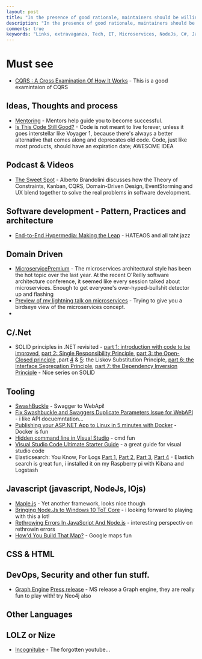 ```yaml
---
layout: post
title: "In the presence of good rationale, maintainers should be willing to change their mind often."
description: "In the presence of good rationale, maintainers should be willing to change their mind often."
comments: true
keywords: "Links, extravaganza, Tech, IT, Microservices, NodeJs, C#, Javascript, Solution architecture"
---
```


#  Must see #
  * [CQRS : A Cross Examination Of How It Works](http://www.codeproject.com/Articles/991648/CQRS-A-Cross-Examination-Of-How-It-Works) - This is a good examintaion of CQRS


##  Ideas, Thoughts and process ##
  * [Mentoring](https://www.linkedin.com/pulse/mentoring-stephanie-trimble) - Mentors help guide you to become successful.
  * [Is This Code Still Good?](https://www.linkedin.com/pulse/code-still-good-mohamed-el-geish) - Code is not meant to live forever, unless it goes interstellar like Voyager 1, because there's always a better alternative that comes along and deprecates old code. Code, just like most products, should have an expiration date; AWESOME IDEA
 
##  Podcast & Videos ##
  * [The Sweet Spot](http://www.infoq.com/presentations/kanban-cqrs-ddd-ux) - Alberto Brandolini discusses how the Theory of Constraints, Kanban, CQRS, Domain-Driven Design, EventStorming and UX blend together to solve the real problems in software development.

##  Software development - Pattern, Practices and architecture ##
  * [End-to-End Hypermedia: Making the Leap](https://lostechies.com/jimmybogard/2015/05/19/end-to-end-hypermedia-making-the-leap/) - HATEAOS and all taht jazz


##  Domain Driven ##
  * [MicroservicePremium](http://martinfowler.com/bliki/MicroservicePremium.html) - The microservices architectural style has been the hot topic over the last year. At the recent O'Reilly software architecture conference, it seemed like every session talked about microservices. Enough to get everyone's over-hyped-bullshit detector up and flashing
  * [Preview of my lightning talk on microservices](https://lostechies.com/andrewsiemer/2015/05/13/preview-of-my-lightning-talk-on-microservices/) - Trying to give you a birdseye view of the microservices concept.
  * 


##  C/.Net ##
 * SOLID principles in .NET revisited - [part 1: introduction with code to be improved](http://dotnetcodr.com/2015/04/23/solid-principles-in-net-revisited-part-1-introduction-with-code-to-be-improved/), [part 2: Single Responsibility Principle](http://dotnetcodr.com/2015/04/27/solid-principles-in-net-revisited-part-2-single-responsibility-principle/),  [part 3: the Open-Closed principle](http://dotnetcodr.com/2015/04/30/solid-principles-in-net-revisited-part-3-the-open-closed-principle/) ,part [4](http://dotnetcodr.com/2015/05/04/solid-principles-in-net-revisited-part-4-the-liskov-substitution-principle/) & [5](http://dotnetcodr.com/2015/05/07/solid-principles-in-net-revisited-part-5-the-liskov-substitution-principle-2/): the Liskov Substitution Principle, [part 6: the Interface Segregation Principle](http://dotnetcodr.com/2015/05/11/solid-principles-in-net-revisited-part-6-the-interface-segregation-principle/), [part 7: the Dependency Inversion Principle](http://dotnetcodr.com/2015/05/14/solid-principles-in-net-revisited-part-7-the-dependency-inversion-principle/) - Nice series on SOLID
 
##  Tooling ##
  * [SwashBuckle](https://github.com/domaindrivendev/Swashbuckle) - Swagger to WebApi!
  * [Fix Swashbuckle and Swaggers Duplicate Parameters Issue for WebAPI](http://www.khalidabuhakmeh.com/fix-swashbuckle-and-swaggers-duplicate-parameters-issue-for-webapi) - i like API docuemntation...
  * [Publishing your ASP.NET App to Linux in 5 minutes with Docker](http://www.codeproject.com/Articles/990839/Publishing-your-ASP-NET-App-to-Linux-in-minutes-wi)  - Docker is fun
  * [Hidden command line in Visual Studio](http://www.timmykokke.com/2015/05/hidden-command-line-in-visual-studio/) - cmd fun
  * [Visual Studio Code Ultimate Starter Guide](http://www.tobiahmarks.com/2015/05/visual-studio-code/) - a great guide for visual studio code
  * Elasticsearch: You Know, For Logs [Part 1](https://engineering.opendns.com/2015/05/05/elasticsearch-you-know-for-logs/), [Part 2](https://engineering.opendns.com/2015/05/07/elasticsearch-you-know-for-logs-part-2/), [Part 3](https://engineering.opendns.com/2015/05/12/elasticsearch-you-know-for-logs-part-3/), [Part 4](https://engineering.opendns.com/2015/05/19/elasticsearch-you-know-for-logs-part-4/) - Elastich search is great fun, i installed it on my Raspberry pi with Kibana and Logstash

##  Javascript (javascript, NodeJs, IOjs) ##
  * [Maple.js](https://github.com/Wildhoney/Maple.js) - Yet another framework, looks nice though
  * [Bringing Node.Js to Windows 10 ToT Core](http://blogs.windows.com/buildingapps/2015/05/12/bringing-node-js-to-windows-10-iot-core/) - i looking forward to playing with this a lot!
  * [Rethrowing Errors In JavaScript And Node.js](http://www.bennadel.com/blog/2831-rethrowing-errors-in-javascript-and-node-js.htm) - interesting perspectiv on rethrowin errors
  * [How'd You Build That Map?](http://wildermuth.com/2015/05/12/How_d_You_Build_That_Map) - Google maps fun
 

##  CSS & HTML ##


##  DevOps, Security and other fun stuff. ##
 * [Graph Engine](http://www.graphengine.io/) [Press release](http://research.microsoft.com/en-us/projects/graphengine/) - MS release a Graph engine, they are really fun to play with! try Neo4j also



##  Other Languages ##


##  LOLZ or Nize ##
  * [Incognitube](http://www.incognitube.com/) - The forgotten youtube...

 
